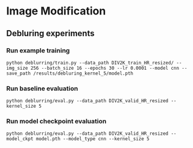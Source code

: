 # Image Modification

## Debluring experiments
### Run example training
```
python deblurring/train.py --data_path DIV2K_train_HR_resized/ --img_size 256 --batch_size 16 --epochs 30 --lr 0.0001 --model cnn --save_path /results/debluring_kernel_5/model.pth
```
### Run baseline evaluation
```
python deblurring/eval.py --data_path DIV2K_valid_HR_resized --kernel_size 5
```
### Run model checkpoint evaluation
```
python deblurring/eval.py --data_path DIV2K_valid_HR_resized --model_ckpt model.pth --model_type cnn --kernel_size 5
```